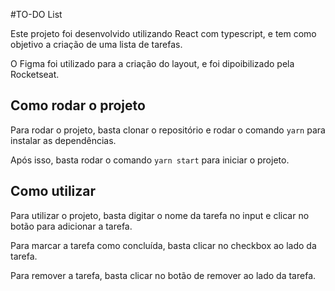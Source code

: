 #TO-DO List

Este projeto foi desenvolvido utilizando React com typescript, e tem como objetivo a criação de uma lista de tarefas.

O Figma foi utilizado para a criação do layout, e foi dipoibilizado pela Rocketseat.

## Como rodar o projeto

Para rodar o projeto, basta clonar o repositório e rodar o comando `yarn` para instalar as dependências.

Após isso, basta rodar o comando `yarn start` para iniciar o projeto.

## Como utilizar

Para utilizar o projeto, basta digitar o nome da tarefa no input e clicar no botão para adicionar a tarefa.

Para marcar a tarefa como concluída, basta clicar no checkbox ao lado da tarefa.

Para remover a tarefa, basta clicar no botão de remover ao lado da tarefa.
